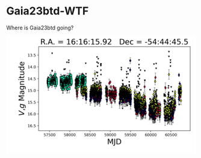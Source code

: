 # Gaia23btd-WTF
Where is Gaia23btd going?

![](light_curve_40f6d57f-98b0-44b8-841d-e1de93fbbb89.png "ASASSN light curve")
